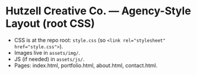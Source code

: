 # Hutzell Creative Co. — Agency-Style Layout (root CSS)
- CSS is at the repo root: `style.css` (so `<link rel="stylesheet" href="style.css">`).
- Images live in `assets/img/`.
- JS (if needed) in `assets/js/`.
- Pages: index.html, portfolio.html, about.html, contact.html.
